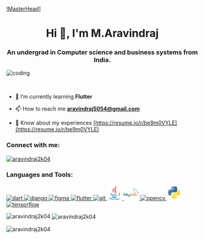 [!MasterHead](https://www.git-tower.com/blog/media/pages/posts/git-for-designers/feab9cb689-1702379314/header@960w.png)]
<h1 align="center">Hi 👋, I'm M.Aravindraj</h1>
<h3 align="center">An undergrad in Computer science and business systems from India.</h3>
<img alight="right" alt="coding" width="300" src="https://camo.githubusercontent.com/ec4a68367aa02e4a7437dc2cd3b619a7ec50be09f6152f182f4123b6a4f012d5/68747470733a2f2f6d656469612e74656e6f722e636f6d2f4e4f594633663832625f6741414141432f70726f6772616d6d65722e676966">

<p align="left"> <a href="https://twitter.com/" target="blank"><img src="https://img.shields.io/twitter/follow/?logo=twitter&style=for-the-badge" alt="" /></a> </p>

- 🌱 I’m currently learning **Flutter**

- 📫 How to reach me **aravindraj5054@gmail.com**

- 📄 Know about my experiences [https://resume.io/r/be9m0VYLE](https://resume.io/r/be9m0VYLE)

<h3 align="left">Connect with me:</h3>
<p align="left">
<a href="https://linkedin.com/in/aravindraj2k04" target="blank"><img align="center" src="https://raw.githubusercontent.com/rahuldkjain/github-profile-readme-generator/master/src/images/icons/Social/linked-in-alt.svg" alt="aravindraj2k04" height="30" width="40" /></a>
</p>

<h3 align="left">Languages and Tools:</h3>
<p align="left"> <a href="https://dart.dev" target="_blank" rel="noreferrer"> <img src="https://www.vectorlogo.zone/logos/dartlang/dartlang-icon.svg" alt="dart" width="40" height="40"/> </a> <a href="https://www.djangoproject.com/" target="_blank" rel="noreferrer"> <img src="https://cdn.worldvectorlogo.com/logos/django.svg" alt="django" width="40" height="40"/> </a> <a href="https://www.figma.com/" target="_blank" rel="noreferrer"> <img src="https://www.vectorlogo.zone/logos/figma/figma-icon.svg" alt="figma" width="40" height="40"/> </a> <a href="https://flutter.dev" target="_blank" rel="noreferrer"> <img src="https://www.vectorlogo.zone/logos/flutterio/flutterio-icon.svg" alt="flutter" width="40" height="40"/> </a> <a href="https://git-scm.com/" target="_blank" rel="noreferrer"> <img src="https://www.vectorlogo.zone/logos/git-scm/git-scm-icon.svg" alt="git" width="40" height="40"/> </a> <a href="https://www.java.com" target="_blank" rel="noreferrer"> <img src="https://raw.githubusercontent.com/devicons/devicon/master/icons/java/java-original.svg" alt="java" width="40" height="40"/> </a> <a href="https://www.mysql.com/" target="_blank" rel="noreferrer"> <img src="https://raw.githubusercontent.com/devicons/devicon/master/icons/mysql/mysql-original-wordmark.svg" alt="mysql" width="40" height="40"/> </a> <a href="https://opencv.org/" target="_blank" rel="noreferrer"> <img src="https://www.vectorlogo.zone/logos/opencv/opencv-icon.svg" alt="opencv" width="40" height="40"/> </a> <a href="https://www.python.org" target="_blank" rel="noreferrer"> <img src="https://raw.githubusercontent.com/devicons/devicon/master/icons/python/python-original.svg" alt="python" width="40" height="40"/> </a> <a href="https://www.tensorflow.org" target="_blank" rel="noreferrer"> <img src="https://www.vectorlogo.zone/logos/tensorflow/tensorflow-icon.svg" alt="tensorflow" width="40" height="40"/> </a> </p>

<p><img align="left" src="https://github-readme-stats.vercel.app/api/top-langs?username=aravindraj2k04&show_icons=true&locale=en&layout=compact" alt="aravindraj2k04" /></p>

<p>&nbsp;<img align="center" src="https://github-readme-stats.vercel.app/api?username=aravindraj2k04&show_icons=true&locale=en" alt="aravindraj2k04" /></p>

<p><img align="center" src="https://github-readme-streak-stats.herokuapp.com/?user=aravindraj2k04&" alt="aravindraj2k04" /></p>
